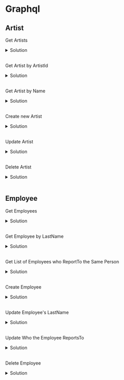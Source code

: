 # Graphql 

## Artist 

Get Artists 

<details>

<summary>Solution</summary>

<br />

```
{
    artists
}
```

</details>

<br />

Get Artist by ArtistId 

<details>
<summary>Solution</summary>

<br />

```

query artists($id:Int){
  artists(ArtistId: $id) {
    ArtistId
    Name
  }
}

{
  "id": 1
}
```
</details>
<br/>

Get Artist by Name 

<details>
    
<summary>Solution</summary>

<br />

```

query artists($name:String){
  artists(Name: $name) {
    ArtistId
    Name
  }
}

{
  "name": "AC/DC"
}
```

</details>

<br/>

Create new Artist

<details>
<summary>Solution</summary>

<br />

```    

mutation {
  createArtist(input: {
        ArtistId: 780,
    		Name: "HelloGoodbye"
  }) {
    ArtistId
    Name
  } 
}
```

</details>

<br/>

Update Artist

<details>
    
<summary>Solution</summary>

<br />

```
mutation updateArtist($id: Int!, $Name: String!) {
  updateArtist(ArtistId: $id, Name: $Name) {
    ArtistId
    Name
  }
}

{
  "id": 1,
  "Name": "HelloGoodBye"
}
```
</details>

<br/>

Delete Artist 

<details>
    
<summary>Solution</summary>

<br />

```

 mutation deleteArtist($id: Int!) {
      deleteArtist(ArtistId: $id) {
        ArtistId
      }
  }

  {
      "id": 2
  }
```
</details>
<br/>

## Employee

Get Employees 

<details>
    
<summary>Solution</summary>

<br />

```
{employees}
```
</details>

<br/>

Get Employee by LastName 

<details>
    
<summary>Solution</summary>

<br />

```
query employees($name:String){
  employees(LastName: $name) {
    FirstName
    LastName
  }
}


{
  "name": "Fred"
}

```
</details>

<br/>

Get List of Employees who ReportTo the Same Person

<details>
    
<summary>Solution</summary>

<br />

```
query employees($id:Int){
  employees(ReportsTo: $id) {
    FirstName
    LastName
  }
}

{
  "id": 2
}
```
</details>

<br/>

Create Employee

<details>
    
<summary>Solution</summary>

<br />

```
mutation {
  createEmployee(input: {
      	EmployeeId: 11,
    		LastName: "Flinstone",
    		FirstName: "Fred",
    		Title: "Manager",
    		ReportsTo: 2,
        Address: "11120 Jasper Ave NW",
        City: "Edmonton",
        State: "AB",
        Country: "Canada",
        PostalCode: "T5K 2N1",
        Phone: "+1 (780) 428-9482",
        Fax: "+1 (780) 428-3457",
        Email: "andrew@chinookcorp.com"
  }) {
    LastName
    FirstName
  } 
}
```
</details>
<br/>

Update Employee's LastName

<details>
<summary>Solution</summary>

<br />

```
mutation updateEmployee($id: Int!, $Name: String!) {
  updateEmployee(EmployeeId: $id, LastName: $Name) {
    EmployeeId
    FirstName
    LastName
  }
}


{
  "id": 1,
  "Name": "Flintstone"
}
```
</details>

<br/>

Update Who the Employee ReportsTo

<details>
<summary>Solution</summary>

<br />

```
mutation updateEmployee($id: Int!, $reportsTo: Int!) {
  updateEmployee(EmployeeId: $id, ReportsTo: $reportsTo) {
    EmployeeId
    FirstName
    LastName
    ReportsTo
  }
}

{
  "reportsTo": 3,
  "id": 2
}
```
</details>

<br/>

Delete Employee 

<details>
    
<summary>Solution</summary>

<br />

```
 mutation deleteEmployee($id: Int!) {
      deleteEmployee(EmployeeId: $id) {
    		FirstName
      }
  }

{
  "id": 11
}
```
</details>
